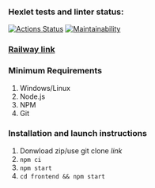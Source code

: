 ### Hexlet tests and linter status:
[![Actions Status](https://github.com/peperopuripuri/frontend-project-12/workflows/hexlet-check/badge.svg)](https://github.com/peperopuripuri/frontend-project-12/actions)
[![Maintainability](https://api.codeclimate.com/v1/badges/615d2bd43816bff1a27b/maintainability)](https://codeclimate.com/github/peperopuripuri/frontend-project-12/maintainability)
### [Railway link](https://frontend-project-12-production-e0a1.up.railway.app)

### Minimum Requirements
1. Windows/Linux
2. Node.js
3. NPM
4. Git

### Installation and launch instructions
1. Donwload zip/use git clone *link*
2. `npm ci`
3. `npm start`
4. `cd frontend && npm start`